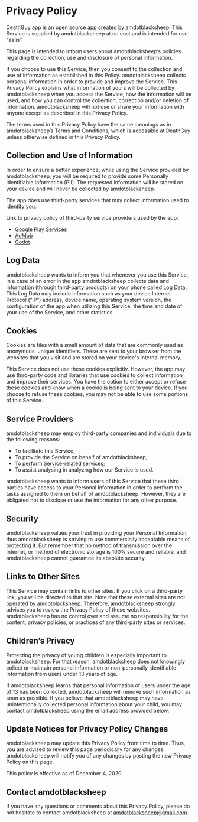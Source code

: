 # Privacy Policy

DeathGuy app is an open source app created by amdotblacksheep.
This Service is supplied by amdotblacksheep at no cost and is intended for use “as is”.

This page is intended to inform users about amdotblacksheep’s policies regarding the
collection, use and disclosure of personal information.

If you choose to use this Service, then you consent to the collection and use of
information as established in this Policy. amdotblacksheep collects personal information
in order to provide and improve the Service. This Privacy Policy explains what
information of yours will be collected by amdotblacksheep when you access the Service,
how the information will be used, and how you can control the collection, correction
and/or deletion of information. amdotblacksheep will not use or share your information
with anyone except as described in this Privacy Policy.

The terms used in this Privacy Policy have the same meanings as in amdotblacksheep’s
Terms and Conditions, which is accessible at DeathGuy unless otherwise defined in this
Privacy Policy.

## Collection and Use of Information

In order to ensure a better experience, while using the Service provided by
amdotblacksheep, you will be required to provide some Personally Identifiable
Information (PII). The requested information will be stored on your device and will
never be collected by amdotblacksheep.

The app does use third-party services that may collect information used to identify you.

Link to privacy policy of third-party service providers used by the app:
  * [Google Play Services](https://www.google.com/policies/privacy/)
  * [AdMob](https://support.google.com/admob/answer/6128543?hl=en)
  * [Godot](https://godotengine.org/privacy-policy)

## Log Data

amdotblacksheep wants to inform you that whenever you use this Service, in a case of an
error in the app amdotblacksheep collects data and information (through third-party
products) on your phone called Log Data. This Log Data may include information such
as your device Internet Protocol (“IP”) address, device name, operating system version,
the configuration of the app when utilizing this Service, the time and date of your use of
the Service, and other statistics.

## Cookies

Cookies are files with a small amount of data that are commonly used as anonymous,
unique identifiers. These are sent to your browser from the websites that you visit and
are stored on your device's internal memory.

This Service does not use these cookies explicitly. However, the app may use third-party
code and libraries that use cookies to collect information and improve their services.
You have the option to either accept or refuse these cookies and know when a cookie is
being sent to your device. If you choose to refuse these cookies, you may not be able to
use some portions of this Service.

## Service Providers

amdotblacksheep may employ third-party companies and individuals due to the following reasons:
  * To facilitate this Service;
  * To provide the Service on behalf of amdotblacksheep;
  * To perform Service-related services;
  * To assist analysing in analyzing how our Service is used.

amdotblacksheep wants to inform users of this Service that these third parties have
access to your Personal Information in order to perform the tasks assigned to them on
behalf of amdotblacksheep. However, they are obligated not to disclose or use the
information for any other purpose.

## Security

amdotblacksheep values your trust in providing your Personal Information, thus
amdotblacksheep is striving to use commercially acceptable means of protecting it. But
remember that no method of transmission over the Internet, or method of electronic
storage is 100% secure and reliable, and amdotblacksheep cannot guarantee its absolute
security.

## Links to Other Sites

This Service may contain links to other sites. If you click on a third-party link, you will
be directed to that site. Note that these external sites are not operated by
amdotblacksheep. Therefore, amdotblacksheep strongly advises you to review the
Privacy Policy of these websites. amdotblacksheep has no control over and assume no
responsibility for the content, privacy policies, or practices of any third-party sites or
services.

## Children’s Privacy

Protecting the privacy of young children is especially important to amdotblacksheep. For
that reason, amdotblacksheep does not knowingly collect or maintain personal
information or non-personally identifiable information from users under 13 years of age.

If amdotblacksheep learns that personal information of users under the age of 13 has
been collected, amdotblacksheep will remove such information as soon as possible. If
you believe that amdotblacksheep may have unintentionally collected personal
information about your child, you may contact amdotblacksheep using the email address
provided below.

## Update Notices for Privacy Policy Changes

amdotblacksheep may update this Privacy Policy from time to time. Thus, you are
advised to review this page periodically for any changes. amdotblacksheep will notify
you of any changes by posting the new Privacy Policy on this page.

This policy is effective as of December 4, 2020

## Contact amdotblacksheep

If you have any questions or comments about this Privacy Policy, please do not hesitate
to contact amdotblacksheep at amdotblacksheep@gmail.com.
